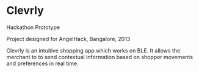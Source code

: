 Clevrly
======

Hackathon Prototype

Project designed for AngelHack, Bangalore, 2013

Clevrly is an intuitive shopping app which works on BLE. It allows the merchant to to send contextual information based on shopper movements and preferences in real time.
